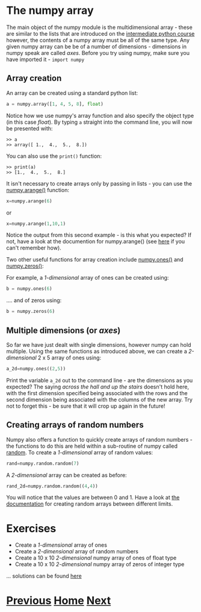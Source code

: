---
---

# The numpy array

The main object of the numpy module is the multidimensional array - these are similar to the lists that are introduced on the [intermediate python course](../../Intermediate_python/lists) however, the contents of a numpy array must be all of the same type. Any given numpy array can be be of a number of dimensions - dimensions in numpy speak are called *axes*. Before you try using numpy, make sure you have imported it - ```import numpy```

## Array creation

An array can be created using a standard python list:

```python
a = numpy.array([1, 4, 5, 8], float)
```

Notice how we use numpy's array function and also specify the object type (in this case *float*). By typing ```a``` straight into the command line, you will now be presented with:

	>> a
	>> array([ 1.,  4.,  5.,  8.])

You can also use the ```print()``` function:

	>> print(a)
	>> [1.,  4.,  5.,  8.]

It isn't necessary to create arrays only by passing in lists - you can use the [numpy.arange()](http://docs.scipy.org/doc/numpy-1.10.1/reference/generated/numpy.arange.html) function:

```python
x=numpy.arange(6)
```

or

```python
x=numpy.arange(1,10,1)
```

Notice the output from this second example - is this what you expected? If not, have a look at the documention for numpy.arange() (see [here](../numpy_import) if you can't remember how).

Two other useful functions for array creation include [numpy.ones()](http://docs.scipy.org/doc/numpy-1.10.0/reference/generated/numpy.ones.html) and [numpy.zeros()](http://docs.scipy.org/doc/numpy-1.10.1/reference/generated/numpy.zeros.html):

For example, a *1-dimensional* array of ones can be created using:

```python
b = numpy.ones(6)
```
.... and of zeros using:

```python
b = numpy.zeros(6)
```

## Multiple dimensions (or *axes*)

So far we have just dealt with single dimensions, however numpy can hold multiple. Using the same functions as introduced above, we can create a *2-dimensional* 2 x 5 array of ones using:

```python
a_2d=numpy.ones((2,5))
```

Print the variable ```a_2d``` out to the command line - are the dimensions as you expected? The saying *across the hall and up the stairs* doesn't hold here, with the first dimension specified being associated with the rows and the second dimension being associated with the columns of the new array. Try not to forget this - be sure that it will crop up again in the future!

## Creating arrays of random numbers

Numpy also offers a function to quickly create arrays of random numbers - the functions to do this are held within a sub-routine of numpy called [random](http://docs.scipy.org/doc/numpy-1.10.0/reference/routines.random.html). To create a *1-dimensional* array of random values:

```python
rand=numpy.random.random(7)
```

A *2-dimensional* array can be created as before:

```python
rand_2d=numpy.random.random((4,4))
```

You will notice that the values are between 0 and 1. Have a look at [the documentation](http://docs.scipy.org/doc/numpy-1.10.0/reference/generated/numpy.random.random.html) for creating random arrays between different limits.

# Exercises

* Create a *1-dimensional* array of ones 
* Create a *2-dimensional* array of random numbers 
* Create a 10 x 10 *2-dimensional* numpy array of ones of float type
* Create a 10 x 10 *2-dimensional* numpy array of zeros of integer type

... solutions can be found [here](../numpy_array_answers)

# [Previous](../numpy_import) [Home](../README_numpy) [Next](../numpy_array_funcs)